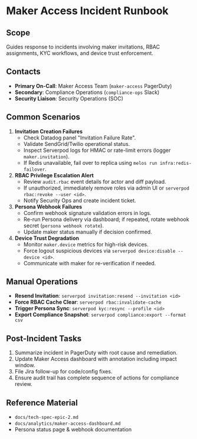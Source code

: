 # Maker Access Incident Runbook

## Scope
Guides response to incidents involving maker invitations, RBAC assignments, KYC workflows, and device trust enforcement.

## Contacts
- **Primary On-Call**: Maker Access Team (`maker-access` PagerDuty)
- **Secondary**: Compliance Operations (`compliance-ops` Slack)
- **Security Liaison**: Security Operations (SOC)

## Common Scenarios
1. **Invitation Creation Failures**
   - Check Datadog panel "Invitation Failure Rate".
   - Validate SendGrid/Twilio operational status.
   - Inspect Serverpod logs for HMAC or rate-limit errors (logger `maker.invitation`).
   - If Redis unavailable, fail over to replica using `melos run infra:redis-failover`.
2. **RBAC Privilege Escalation Alert**
   - Review `audit.rbac` event details for actor and diff payload.
   - If unauthorized, immediately remove roles via admin UI or `serverpod rbac:revoke --user <id>`.
   - Notify Security Ops and create incident ticket.
3. **Persona Webhook Failures**
   - Confirm webhook signature validation errors in logs.
   - Re-run Persona delivery via dashboard; if repeated, rotate webhook secret (`persona webhook rotate`).
   - Update maker status manually if decision confirmed.
4. **Device Trust Degradation**
   - Monitor `maker.device` metrics for high-risk devices.
   - Force logout suspicious devices via `serverpod device:disable --device <id>`.
   - Communicate with maker for re-verification if needed.

## Manual Operations
- **Resend Invitation**: `serverpod invitation:resend --invitation <id>`
- **Force RBAC Cache Clear**: `serverpod rbac:invalidate-cache`
- **Trigger Persona Sync**: `serverpod kyc:resync --profile <id>`
- **Export Compliance Snapshot**: `serverpod compliance:export --format csv`

## Post-Incident Tasks
1. Summarize incident in PagerDuty with root cause and remediation.
2. Update Maker Access dashboard with annotation including impact window.
3. File Jira follow-up for code/config fixes.
4. Ensure audit trail has complete sequence of actions for compliance review.

## Reference Material
- `docs/tech-spec-epic-2.md`
- `docs/analytics/maker-access-dashboard.md`
- Persona status page & webhook documentation
